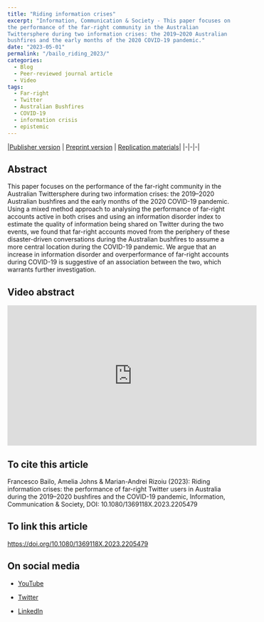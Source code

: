```yaml
---
title: "Riding information crises"
excerpt: "Information, Communication & Society - This paper focuses on
the performance of the far-right community in the Australian
Twittersphere during two information crises: the 2019–2020 Australian
bushfires and the early months of the 2020 COVID-19 pandemic."
date: "2023-05-01"
permalink: "/bailo_riding_2023/"
categories:
  - Blog
  - Peer-reviewed journal article
  - Video
tags:
  - Far-right
  - Twitter
  - Australian Bushfires
  - COVID-19
  - information crisis
  - epistemic
---
```


|[Publisher version](https://doi.org/10.1080/1369118X.2023.2205479
) | [Preprint version](https://ssrn.com/abstract=4424096) | [Replication materials](https://doi.org/10.7910/DVN/QN1LUZ)|
|-|-|-|

## Abstract

This paper focuses on the performance of the far-right community in
the Australian Twittersphere during two information crises: the
2019–2020 Australian bushfires and the early months of the 2020
COVID-19 pandemic. Using a mixed method approach to analysing the
performance of far-right accounts active in both crises and using an
information disorder index to estimate the quality of information
being shared on Twitter during the two events, we found that far-right
accounts moved from the periphery of these disaster-driven
conversations during the Australian bushfires to assume a more central
location during the COVID-19 pandemic. We argue that an increase in
information disorder and overperformance of far-right accounts during
COVID-19 is suggestive of an association between the two, which
warrants further investigation.

## Video abstract

<iframe width="560" height="315"
src="https://www.youtube.com/embed/XxOh8UOKgmQ" title="YouTube video
player" frameborder="0" allow="accelerometer; autoplay;
clipboard-write; encrypted-media; gyroscope; picture-in-picture;
web-share" allowfullscreen></iframe>

## To cite this article

Francesco Bailo, Amelia Johns &
Marian-Andrei Rizoiu (2023): Riding information crises: the
performance of far-right Twitter users in Australia during the
2019–2020 bushfires and the COVID-19 pandemic, Information,
Communication & Society, DOI: 10.1080/1369118X.2023.2205479 

## To link this article

https://doi.org/10.1080/1369118X.2023.2205479

## On social media 

* [YouTube](/2023/05/08/youtube-riding-informaton-crisis/)

* [Twitter](/2023/05/01/twitter-riding-informaton-crisis/)

* [LinkedIn](/2023/05/01/linkedin-riding-informaton-crisis/)




